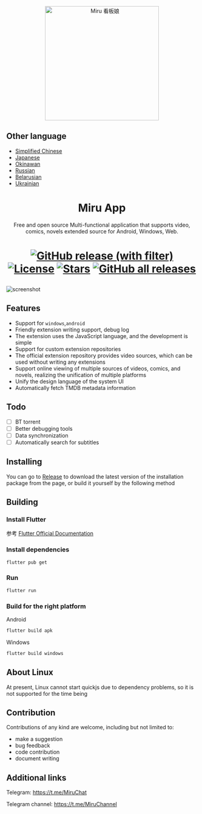 <p align="center">
<img width="300" src="./assets/icon/logo.png" alt="Miru 看板娘"/>
</p>

## Other language
- [Simplified Chinese](README.md)
- [Japanese](README-ja.md)
- [Okinawan](README-ryu.md)
- [Russian](README-ru.md)
- [Belarusian](README-be.md)
- [Ukrainian](README-uk.md)

<h1 align="center">
Miru App
</h1>

<p align="center">Free and open source Multi-functional application that supports video, comics, novels extended source for Android, Windows, Web.</p>

<h1 align="center">

[![GitHub release (with filter)](https://img.shields.io/github/v/release/miru-project/miru-app)](https://github.com/miru-project/miru-app/releases/latest)
[![License](https://img.shields.io/github/license/miru-project/miru-app)](https://github.com/miru-project/miru-app/blob/main/LICENSE)
[![Stars](https://img.shields.io/github/stars/miru-project/miru-app)](https://github.com/miru-project/miru-app/stargazers)
[![GitHub all releases](https://img.shields.io/github/downloads/miru-project/miru-app/total)](https://github.com/miru-project/miru-app/releases/latest)

</h1>

![screenshot](assets/screenshot/screenshot.webp)

## Features

- Support for `windows`,`android`
- Friendly extension writing support, debug log
- The extension uses the JavaScript language, and the development is simple
- Support for custom extension repositories
- The official extension repository provides video sources, which can be used without writing any extensions
- Support online viewing of multiple sources of videos, comics, and novels, realizing the unification of multiple platforms
- Unify the design language of the system UI
- Automatically fetch TMDB metadata information

## Todo

- [ ] BT torrent
- [ ] Better debugging tools
- [ ] Data synchronization
- [ ] Automatically search for subtitles

## Installing

You can go to [Release](https://github.com/miru-project/miru-app/releases/latest) to download the latest version of the installation package from the page, or build it yourself by the following method 

## Building

### Install Flutter

参考 [Flutter Official Documentation](https://flutter.dev/docs/get-started/install)

### Install dependencies

```bash
flutter pub get
```

### Run

```bash
flutter run
```

### Build for the right platform

Android

```bash
flutter build apk
```

Windows

```bash
flutter build windows
```

## About Linux

At present, Linux cannot start quickjs due to dependency problems, so it is not supported for the time being


## Contribution

Contributions of any kind are welcome, including but not limited to:

- make a suggestion
- bug feedback
- code contribution
- document writing


## Additional links

Telegram: https://t.me/MiruChat

Telegram channel: https://t.me/MiruChannel
